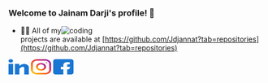 ### Welcome to Jainam Darji's profile! 👋

<img align="right" alt="coding" width="400" src="https://user-images.githubusercontent.com/55389276/140866485-8fb1c876-9a8f-4d6a-98dc-08c4981eaf70.gif">

- 👨‍💻 All of my projects are available at [https://github.com/Jdjannat?tab=repositories](https://github.com/Jdjannat?tab=repositories)

<a href="https://www.linkedin.com/in/jainam-darji-75a386195/" target="blank"><img align="center" src="./image/linked-in-alt.svg" alt="ashutosh mishra" height="30" width="40" /></a>
<a href="https://www.instagram.com/_m_r_j_d_official/" target="blank"><img align="center" src="./image/instagram.svg" alt="simplified_learner" height="30" width="40" /></a>
<a href="https://www.facebook.com/jainam.darji/" target="blank"><img align="center" src="./image/facebook.svg" alt="simplified learner" height="30" width="40" /></a>

